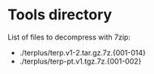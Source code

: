 # Tools directory

List of files to decompress with 7zip:
+ ./terplus/terp.v1-2.tar.gz.7z.{001-014}
+ ./terplus/terp-pt.v1.tgz.7z.{001-002}

